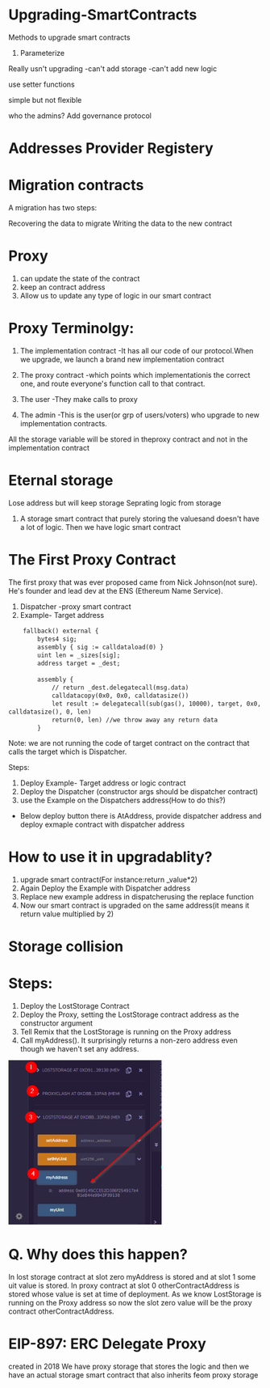 # Upgrading-SmartContracts
Methods to upgrade smart contracts

1. Parameterize

Really usn't upgrading
-can't add storage
-can't add new logic

use setter functions

simple but not flexible

who the admins?
Add governance protocol 

# Addresses Provider Registery

# Migration contracts

A migration has two steps:

Recovering the data to migrate
Writing the data to the new contract

# Proxy

1. can update the state of the contract
2. keep an contract address 
3. Allow us to update any type of logic in our smart contract

# Proxy Terminolgy:

1. The implementation contract
-It has all our code of our protocol.When we upgrade, we launch a brand new implementation contract

2. The proxy contract
-which points which implementationis the correct one, and route everyone's function call to that contract.

3. The user 
-They make calls to proxy

4. The admin 
-This is the user(or grp of users/voters) who upgrade to new implementation contracts.

All the storage variable will be stored in theproxy contract and not in the implementation contract
 

# Eternal storage

Lose address but will keep storage 
Seprating logic from storage

1. A storage smart contract that purely storing the valuesand doesn't have a lot of logic.
Then we have  logic smart contract

# The First Proxy Contract

The first proxy that was ever proposed  came from Nick Johnson(not sure). He's founder and lead dev at the ENS (Ethereum Name Service).


1. Dispatcher -proxy smart contract
2. Example- Target address

```shell
    fallback() external {
        bytes4 sig;
        assembly { sig := calldataload(0) }
        uint len = _sizes[sig];
        address target = _dest;

        assembly {
            // return _dest.delegatecall(msg.data)
            calldatacopy(0x0, 0x0, calldatasize())
            let result := delegatecall(sub(gas(), 10000), target, 0x0, calldatasize(), 0, len)
            return(0, len) //we throw away any return data
        }
```

Note: we are not running the code of target contract on the contract that calls the target which is Dispatcher.

Steps: 
1. Deploy Example- Target address or logic contract
2. Deploy the Dispatcher (constructor args should be dispatcher contract)
3. use the Example on the Dispatchers address(How to do this?)
* Below deploy button there is AtAddress, provide dispatcher address and deploy exmaple contract with dispatcher address

# How to use it in upgradablity?

1. upgrade smart contract(For instance:return _value*2)
2. Again Deploy the Example with Dispatcher address
3. Replace new example address in dispatcherusing the replace function
4. Now our smart contract is upgraded on the same address(it means it return value multiplied by 2)


# Storage collision

# Steps:

1. Deploy the LostStorage Contract
2. Deploy the Proxy, setting the LostStorage contract address as the constructor argument
3. Tell Remix that the LostStorage is running on the Proxy address
4. Call myAddress(). It surprisingly returns a non-zero address even though we haven't set any address.


![alt text](./images/StorageCollision.png)

# Q. Why does this happen?
In lost storage contract at slot zero myAddress is stored and at slot 1 some uit value is stored.
In proxy contract at slot 0 otherContractAddress is stored whose value is set at time of deployment. As we know LostStorage is running on the Proxy address so now the slot zero value will be the proxy contract otherContractAddress.



# EIP-897: ERC Delegate Proxy 

created in 2018
We have proxy storage that stores the logic and then we have an actual storage smart contract that also inherits feom proxy storage